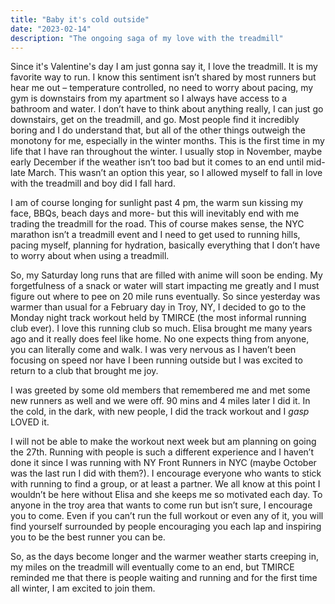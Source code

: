 ```yaml
---
title: "Baby it's cold outside"
date: "2023-02-14"
description: "The ongoing saga of my love with the treadmill"
---
```

Since it's Valentine's day I am just gonna say it, I love the treadmill. It is my favorite way to run. I know this sentiment isn’t shared by most runners but hear me out – temperature controlled, no need to worry about pacing, my gym is downstairs from my apartment so I always have access to a bathroom and water. I don’t have to think about anything really, I can just go downstairs, get on the treadmill, and go.
Most people find it incredibly boring and I do understand that, but all of the other things outweigh the monotony for me, especially in the winter months. This is the first time in my life that I have ran throughout the winter. I usually stop in November, maybe early December if the weather isn’t too bad but it comes to an end until mid-late March. This wasn’t an option this year, so I allowed myself to fall in love with the treadmill and boy did I fall hard.

I am of course longing for sunlight past 4 pm, the warm sun kissing my face, BBQs, beach days and more- but this will inevitably end with me trading the treadmill for the road. This of course makes sense, the NYC marathon isn’t a treadmill event and I need to get used to running hills, pacing myself, planning for hydration, basically everything that I don’t have to worry about when using a treadmill. 

So, my Saturday long runs that are filled with anime will soon be ending. My forgetfulness of a snack or water will start impacting me greatly and I must figure out where to pee on 20 mile runs eventually. 
So since yesterday was warmer than usual for a February day in Troy, NY, I decided to go to the Monday night track workout held by TMIRCE (the most informal running club ever). I love this running club so much. Elisa brought me many years ago and it really does feel like home. No one expects thing from anyone, you can literally come and walk. I was very nervous as I haven’t been focusing on speed nor have I been running outside but I was excited to return to a club that brought me joy.

I was greeted by some old members that remembered me and met some new runners as well and we were off. 90 mins and 4 miles later I did it. In the cold, in the dark, with new people, I did the track workout and I *gasp* LOVED it.

I will not be able to make the workout next week but am planning on going the 27th. Running with people is such a different experience and I haven’t done it since I was running with NY Front Runners in NYC (maybe October was the last run I did with them?). I encourage everyone who wants to stick with running to find a group, or at least a partner. We all know at this point I wouldn’t be here without Elisa and she keeps me so motivated each day.
To anyone in the troy area that wants to come run but isn’t sure, I encourage you to come. Even if you can’t run the full workout or even any of it, you will find yourself surrounded by people encouraging you each lap and inspiring you to be the best runner you can be.

So, as the days become longer and the warmer weather starts creeping in, my miles on the treadmill will eventually come to an end, but TMIRCE reminded me that there is people waiting and running and for the first time all winter, I am excited to join them. 


